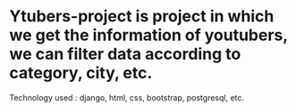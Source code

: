 # Ytubers-project is project in which we get the information of youtubers, we can filter data according to category, city, etc.
Technology used : django, html, css, bootstrap, postgresql, etc.
